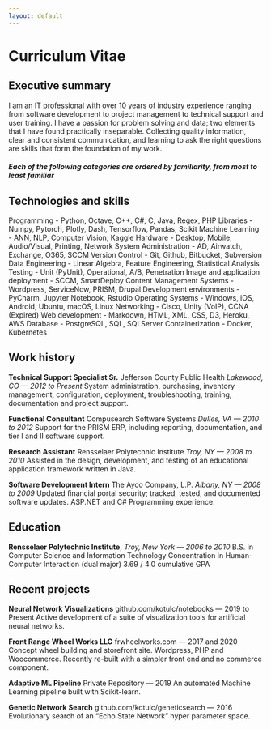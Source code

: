 ```yaml
---
layout: default
---
```


# Curriculum Vitae


## Executive summary
I am an IT professional with over 10 years of industry experience ranging from software development to project management to technical support and user training. I have a passion for problem solving and data; two elements that I have found practically inseparable. Collecting quality information, clear and consistent communication, and learning to ask the right questions are skills that form the foundation of my work.

##### *Each of the following categories are ordered by familiarity, from most to least familiar*



## Technologies and skills
Programming - Python, Octave, C++, C#, C, Java, Regex, PHP
Libraries - Numpy, Pytorch, Plotly, Dash, Tensorflow, Pandas, Scikit
Machine Learning - ANN, NLP, Computer Vision, Kaggle
Hardware - Desktop, Mobile, Audio/Visual, Printing, Network
System Administration - AD, Airwatch, Exchange, O365, SCCM
Version Control - Git, Github, Bitbucket, Subversion
Data Engineering - Linear Algebra, Feature Engineering, Statistical Analysis
Testing - Unit (PyUnit), Operational, A/B, Penetration 
Image and application deployment - SCCM, SmartDeploy
Content Management Systems - Wordpress, ServiceNow, PRISM, Drupal
Development environments - PyCharm, Jupyter Notebook, Rstudio
Operating Systems - Windows, iOS, Android, Ubuntu, macOS, Linux
Networking - Cisco, Unity (VoIP), CCNA (Expired)
Web development - Markdown, HTML, XML, CSS, D3, Heroku, AWS
Database - PostgreSQL, SQL, SQLServer
Containerization - Docker, Kubernetes



## Work history
**Technical Support Specialist Sr.** 
Jefferson County Public Health 
*Lakewood, CO — 2012 to Present*
System administration, purchasing, inventory management, configuration, deployment, troubleshooting, training, documentation and project support.

**Functional Consultant**
Compusearch Software Systems
*Dulles, VA — 2010 to 2012*
Support for the PRISM ERP, including reporting, documentation, and tier I and II software support.

**Research Assistant**
Rensselaer Polytechnic Institute
*Troy, NY — 2008 to 2010*
Assisted in the design, development, and testing of an educational application framework written in Java.

**Software Development Intern**
The Ayco Company, L.P. 
*Albany, NY — 2008 to 2009*
Updated financial portal security; tracked, tested, and documented software updates. ASP.NET and C# Programming experience.



## Education
**Rensselaer Polytechnic Institute**, *Troy, New York — 2006 to 2010*
B.S. in Computer Science and Information Technology
Concentration in Human-Computer Interaction (dual major)
3.69 / 4.0 cumulative GPA



## Recent projects
**Neural Network Visualizations**
github.com/kotulc/notebooks — 2019 to Present
Active development of a suite of visualization tools for artificial neural networks.

**Front Range Wheel Works LLC**
frwheelworks.com — 2017 and 2020
Concept wheel building and storefront site. Wordpress, PHP and Woocommerce. Recently re-built with a simpler front end and no commerce component.

**Adaptive ML Pipeline**
Private Repository — 2019
An automated Machine Learning pipeline built with Scikit-learn.

**Genetic Network Search**
github.com/kotulc/geneticsearch — 2016
Evolutionary search of an “Echo State Network” hyper parameter space.


